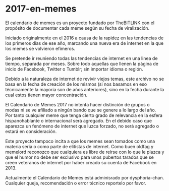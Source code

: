 # 2017-en-memes
El calendario de memes es un proyecto fundado por TheBITLINK con el propósito de documentar cada meme según su fecha de viralización. 

Iniciado originalmente en el 2016 a causa de la rapidez en las tendencias de los primeros días de ese año, marcando una nueva era de internet en la que los memes se volvieron efímeros. 

Se pretende ir reuniendo todas las tendencias de internet en una linea de tiempo, separada por meses. Sobre todo aquellas que llenen la página de inicio de Facebook, Twitter o Tumblr; sin importar idioma o región.

Debido a la naturaleza de internet de revivir viejos temas, este archivo no se basa en la fecha de creación de los mismos (si nos basamos en eso técnicamente la mayoría son de años anteriores), sino en la fecha durante la cual estos tienen mayor concentración.

El Calendario de Memes 2017 no intenta hacer distinción de grupos o modas ni se ve afiliado a ningún bando que se genere a lo largo del año. Por tanto cualquier meme que tenga cierto grado de relevancia en la esfera hispanohablante o internacional será agregado. En el debido caso que aparezca un fenómeno de internet que luzca forzado, no será agregado o estará en consideración.

Este proyecto tampoco incita a que los memes sean tomados como una materia seria o como parte de elitistas de internet. Como buen oldfag y memelord reconozco que cualquiera es libre de reírse con lo que le plazca y que el humor no debe ser exclusivo para unos pubertos tarados que se creen veteranos de internet por haber creado su cuenta de Facebook en 2013.

Actualmente el Calendario de Memes está adminisrado por dysphoria-chan. Cualquier queja, recomendación o error técnico reportelo por favor.
